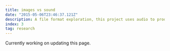 ```yaml
---
title: images vs sound
date: "2015-05-06T23:46:37.121Z"
description: A file format exploration, this project uses audio to produce images.
index: 3
tag: research
---
```



Currently working on updating this page.
